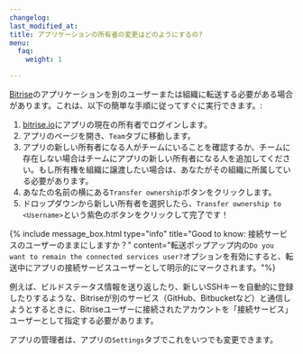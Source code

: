 ```yaml
---
changelog: 
last_modified_at: 
title: アプリケーションの所有者の変更はどのようにするの?
menu:
  faq:
    weight: 1

---
```

[Bitrise](https://www.bitrise.io)のアプリケーションを別のユーザーまたは組織に転送する必要がある場合があります。これは、以下の簡単な手順に従ってすぐに実行できます。:

1. [bitrise.io](https://www.bitrise.io)にアプリの現在の所有者でログインします。
2. アプリのページを開き、`Team`タブに移動します。
3. アプリの新しい所有者になる人がチームにいることを確認するか、チームに存在しない場合はチームにアプリの新しい所有者になる人を追加してください。もし所有権を組織に譲渡したい場合は、あなたがその組織に所属している必要があります。
4. あなたの名前の横にある`Transfer ownership`ボタンをクリックします。
5. ドロップダウンから新しい所有者を選択したら、`Transfer ownership to <Username>`という紫色のボタンをクリックして完了です！

{% include message_box.html type="info" title="Good to know: 接続サービスのユーザーのままにしますか？" content="転送ポップアップ内の`Do you want to remain the connected services user?`オプションを有効にすると、転送中にアプリの接続サービスユーザーとして明示的にマークされます。"%}

例えば、ビルドステータス情報を送り返したり、新しいSSHキーを自動的に登録したりするような、Bitriseが別のサービス（GitHub、Bitbucketなど）と通信しようとするときに、Bitriseユーザーに接続されたアカウントを「接続サービス」ユーザーとして指定する必要があります。

アプリの管理者は、アプリの`Settings`タブでこれをいつでも変更できます。